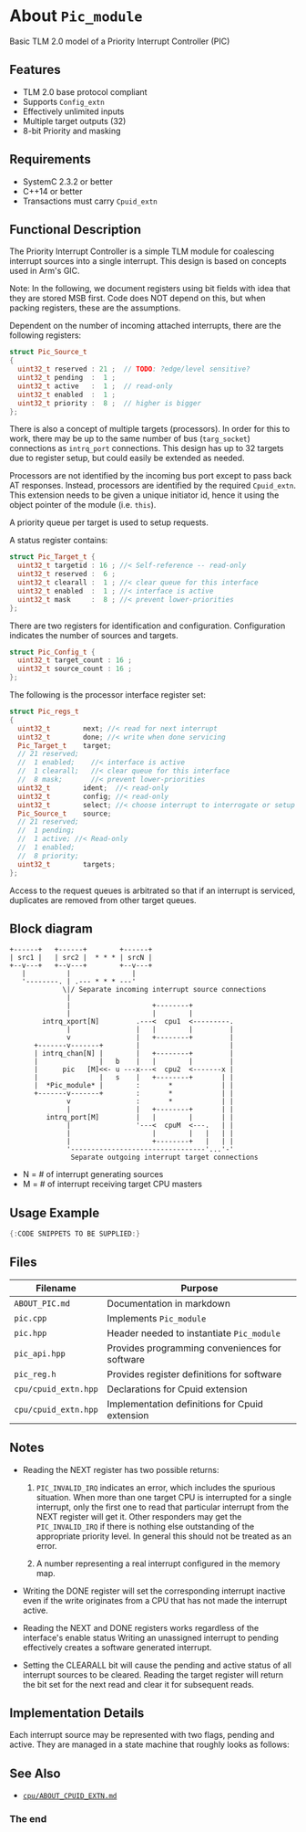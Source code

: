 About `Pic_module`
==================

Basic TLM 2.0 model of a Priority Interrupt Controller (PIC)

Features
--------
- TLM 2.0 base protocol compliant
- Supports `Config_extn`
- Effectively unlimited inputs
- Multiple target outputs (32)
- 8-bit Priority and masking

Requirements
------------
- SystemC 2.3.2 or better
- C++14 or better
- Transactions must carry `Cpuid_extn`

Functional Description
----------------------

The Priority Interrupt Controller is a simple TLM module for coalescing
interrupt sources into a single interrupt. This design is based on concepts
used in Arm's GIC.

Note: In the following, we document registers using bit fields with idea that
they are stored MSB first. Code does NOT depend on this, but when packing
registers, these are the assumptions.

Dependent on the number of incoming attached interrupts, there are the
following registers:

```cpp
struct Pic_Source_t
{
  uint32_t reserved : 21 ;  // TODO: ?edge/level sensitive?
  uint32_t pending  :  1 ;
  uint32_t active   :  1 ;  // read-only
  uint32_t enabled  :  1 ;
  uint32_t priority :  8 ;  // higher is bigger
};
```

There is also a concept of multiple targets (processors).  In order for this
to work, there may be up to the same number of bus (`targ_socket`) connections
as `intrq_port` connections. This design has up to 32 targets due to register
setup, but could easily be extended as needed.

Processors are not identified by the incoming bus port except to pass back AT
responses. Instead, processors are identified by the required `Cpuid_extn`.
This extension needs to be given a unique initiator id, hence it using the
object pointer of the module (i.e. `this`).

A priority queue per target is used to setup requests.

A status register contains:

```cpp
struct Pic_Target_t {
  uint32_t targetid : 16 ; //< Self-reference -- read-only
  uint32_t reserved :  6 ;
  uint32_t clearall :  1 ; //< clear queue for this interface
  uint32_t enabled  :  1 ; //< interface is active
  uint32_t mask     :  8 ; //< prevent lower-priorities
};
```

There are two registers for identification and configuration.
Configuration indicates the number of sources and targets.

```cpp
struct Pic_Config_t {
  uint32_t target_count : 16 ;
  uint32_t source_count : 16 ;
};
```

The following is the processor interface register set:

```cpp
struct Pic_regs_t
{
  uint32_t        next; //< read for next interrupt
  uint32_t        done; //< write when done servicing
  Pic_Target_t    target;
  // 21 reserved;
  //  1 enabled;    //< interface is active
  //  1 clearall;   //< clear queue for this interface
  //  8 mask;       //< prevent lower-priorities
  uint32_t        ident;  //< read-only
  uint32_t        config; //< read-only
  uint32_t        select; //< choose interrupt to interrogate or setup
  Pic_Source_t    source;
  // 21 reserved; 
  //  1 pending;
  //  1 active; //< Read-only
  //  1 enabled;
  //  8 priority;
  uint32_t        targets;
};
```

Access to the request queues is arbitrated so that if an
interrupt is serviced, duplicates are removed from other
target queues.

Block diagram
-------------

```
+------+   +------+        +------+
| src1 |   | src2 |  * * * | srcN |
+--v---+   +--v---+        +--v---+
   |          |               |
   '--------. | .--- * * * ---'
             \|/ Separate incoming interrupt source connections
              |
              |                    +--------+          
              |                    |        |           
        intrq_xport[N]         .---<  cpu1  <---------.
              |                |   |        |         |
              v                |   +--------+         |
      +-------v-------+        |                      |
      | intrq_chan[N] |        |   +--------+         |
      |               |   b    |   |        |         |
      |      pic   [M]<<- u ---x---<  cpu2  <-------x |
      |               |   s    |   +--------+       | |
      |  *Pic_module* |        :       *            | |
      +-------v-------+        :       *            | |
              v                :       *            | |
              |                |   +--------+       | |
         intrq_port[M]         |   |        |       | |
              |                '---<  cpuM  <---.   | |
              |                    |        |   |   | |
              |                    +--------+   |   | |
              '---------------------------------'...'-'
               Separate outgoing interrupt target connections

```

- N = # of interrupt generating sources
- M = # of interrupt receiving target CPU masters

Usage Example
-------------

```cpp
{:CODE SNIPPETS TO BE SUPPLIED:}
```

Files
-----

  Filename         | Purpose                                       
  ---------------- | ----------------------------------------------
  `ABOUT_PIC.md`   | Documentation in markdown                     
  `pic.cpp`        | Implements `Pic_module`                       
  `pic.hpp`        | Header needed to instantiate `Pic_module`     
  `pic_api.hpp`    | Provides programming conveniences for software
  `pic_reg.h`      | Provides register definitions for software    
  `cpu/cpuid_extn.hpp` | Declarations for Cpuid extension
  `cpu/cpuid_extn.hpp` | Implementation definitions for Cpuid extension

Notes
-----

- Reading the NEXT register has two possible returns:

  1. `PIC_INVALID_IRQ` indicates an error, which includes the spurious
     situation. When more than one target CPU is interrupted for a single
     interrupt, only the first one to read that particular interrupt from the
     NEXT register will get it. Other responders may get the `PIC_INVALID_IRQ`
     if there is nothing else outstanding of the appropriate priority level.
     In general this should not be treated as an error.

  2. A number representing a real interrupt configured in the memory map.

- Writing the DONE register will set the corresponding interrupt inactive even
  if the write originates from a CPU that has not made the interrupt active.

- Reading the NEXT and DONE registers works regardless of the interface's
  enable status Writing an unassigned interrupt to pending effectively creates
  a software generated interrupt.

- Setting the CLEARALL bit will cause the pending and active status of all
  interrupt sources to be cleared. Reading the target register will return the
  bit set for the next read and clear it for subsequent reads.

Implementation Details
----------------------

Each interrupt source may be represented with two flags, pending and active.
They are managed in a state machine that roughly looks as follows:

See Also
--------

* [`cpu/ABOUT_CPUID_EXTN.md`](file:ABOUT_CPUID_EXTN.md)

### The end
<!-- vim:tw=78
-->
